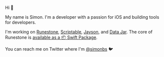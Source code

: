 Hi 👋

My name is Simon. I'm a developer with a passion for iOS and building tools for developers.

I'm working on [Runestone](https://apps.apple.com/us/app/runestone-editor/id1548193893), [Scriptable](https://apps.apple.com/us/app/scriptable/id1405459188), [Jayson](https://apps.apple.com/us/app/jayson/id1447750768), and [Data Jar](https://apps.apple.com/us/app/data-jar/id1453273600). The core of Runestone is [available as a 📦 Swift Package](https://github.com/simonbs/Runestone).

You can reach me on Twitter where I'm [@simonbs](https://twitter.com/simonbs) 🐦
